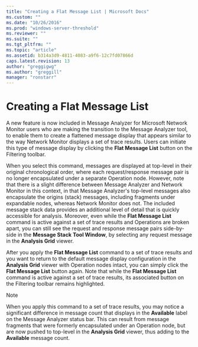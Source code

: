 ```yaml
---
title: "Creating a Flat Message List | Microsoft Docs"
ms.custom: ""
ms.date: "10/26/2016"
ms.prod: "windows-server-threshold"
ms.reviewer: ""
ms.suite: ""
ms.tgt_pltfrm: ""
ms.topic: "article"
ms.assetid: b314a3d9-4811-4083-a9f6-12c7fd07866d
caps.latest.revision: 13
author: "greggigwg"
ms.author: "greggill"
manager: "ronstarr"
---
```

# Creating a Flat Message List
A new feature is now included in Message Analyzer for Microsoft Network Monitor users who are making the transition to the Message Analyzer tool, to enable them to create a flattened message display  that appears similar to  the way Network Monitor displays a set of trace results. Users can initiate this type of message display by clicking the **Flat Message List** button on the Filtering toolbar.  
  
 When you select this command, messages are displayed at top-level in their original chronological order, where each request/response message pair is no longer encapsulated under a separate Operation node. However, note that there is a slight difference  between Message Analyzer and Network Monitor in this context, in that Message Analyzer's top-level messages also encapsulate the origins (stack) messages, including fragments under expandable nodes, whereas Network Monitor does not. The included message stack data  provides an additional level of detail that is quickly accessible for analysis. Moreover, even while the **Flat Message List** command is active against a set of trace results and Operations are broken apart, you can still see the request and response message pairs side-by-side in the **Message Stack** **Tool Window**, by selecting any request message in the **Analysis Grid** viewer.  
  
 After you apply the **Flat Message List** command to a set of trace results and you want to return to the default message display configuration in the **Analysis Grid** viewer with Operation nodes intact, you can simply click the **Flat Message List** button again. Note that while the **Flat Message List**  command is active against a set of trace results, its associated button on the Filtering toolbar remains highlighted.  
  
> [!NOTE]
>  When you apply this command to a set of trace results, you may notice a significant difference in message count that displays in the **Available** label on the Message Analyzer status bar. This can result from message fragments that were formerly encapsulated under an Operation node,  but are now pushed to top-level in the **Analysis Grid** viewer, thus adding to the **Available** message count.